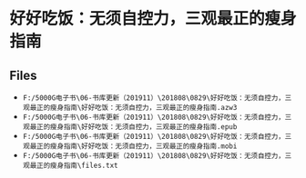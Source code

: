 # 好好吃饭：无须自控力，三观最正的瘦身指南

## Files

- `F:/5000G电子书\06-书库更新（201911）\201808\0829\好好吃饭：无须自控力，三观最正的瘦身指南\好好吃饭：无须自控力，三观最正的瘦身指南.azw3`
- `F:/5000G电子书\06-书库更新（201911）\201808\0829\好好吃饭：无须自控力，三观最正的瘦身指南\好好吃饭：无须自控力，三观最正的瘦身指南.epub`
- `F:/5000G电子书\06-书库更新（201911）\201808\0829\好好吃饭：无须自控力，三观最正的瘦身指南\好好吃饭：无须自控力，三观最正的瘦身指南.mobi`
- `F:/5000G电子书\06-书库更新（201911）\201808\0829\好好吃饭：无须自控力，三观最正的瘦身指南\files.txt`
